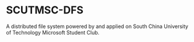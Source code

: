 # SCUTMSC-DFS
A distributed file system powered by and applied on South China University of Technology Microsoft Student Club.
